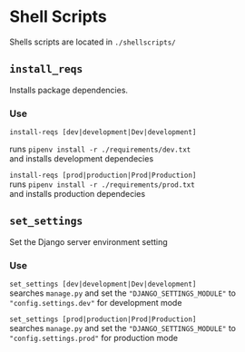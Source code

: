 # Shell Scripts

Shells scripts are located in `./shellscripts/`

## `install_reqs`
Installs package dependencies. 
### Use
```
install-reqs [dev|development|Dev|development]
```
runs
`pipenv install -r ./requirements/dev.txt`  
and installs development dependecies

`install-reqs [prod|production|Prod|Production]`  
runs
`pipenv install -r ./requirements/prod.txt`  
and installs production dependecies

## `set_settings`
Set the Django server environment setting
### Use
`set_settings [dev|development|Dev|development]`  
searches `manage.py` and set the `"DJANGO_SETTINGS_MODULE"` to `"config.settings.dev"`
for development mode

`set_settings [prod|production|Prod|Production]`  
searches `manage.py` and set the `"DJANGO_SETTINGS_MODULE"` to `"config.settings.prod"`
for production mode